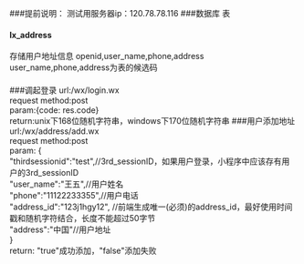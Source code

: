 ###提前说明：
测试用服务器ip：120.78.78.116
###数据库 表
<h4>lx_address</h4> 存储用户地址信息 openid,user_name,phone,address<br/>
user_name,phone,address为表的候选码
<h4></h4>
###调起登录
url:/wx/login.wx<br/>
request method:post<br/>
param:{code: res.code}<br/>
return:unix下168位随机字符串，windows下170位随机字符串
###用户添加地址
url:/wx/address/add.wx<br/>
request method:post<br/>
param:
{<br/>
"thirdsessionid":"test",//3rd_sessionID，如果用户登录，小程序中应该存有用户的3rd_sessionID<br/>
"user_name":"王五",//用户姓名<br/>
"phone":"11122233355",//用户电话<br/>
"address_id":"123j1hgy12", //前端生成唯一(必须)的address_id，最好使用时间戳和随机字符结合，长度不能超过50字节<br/>
"address":"中国"//用户地址<br/>
}<br/>
return: "true"成功添加，"false"添加失败